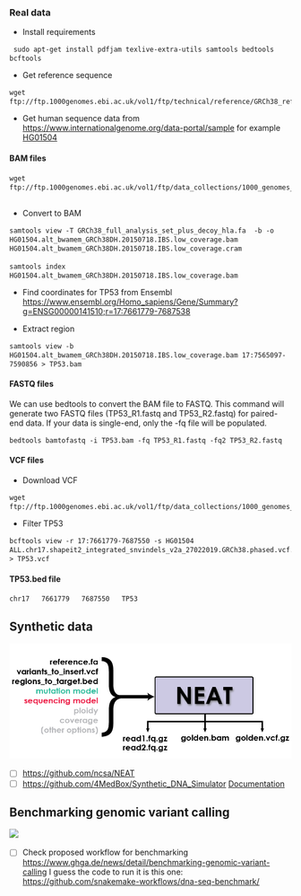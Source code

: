 ### Real data

- Install requirements

```
 sudo apt-get install pdfjam texlive-extra-utils samtools bedtools bcftools

```
- Get reference sequence

```
wget ftp://ftp.1000genomes.ebi.ac.uk/vol1/ftp/technical/reference/GRCh38_reference_genome/GRCh38_full_analysis_set_plus_decoy_hla.fa

```

- Get human sequence data from  https://www.internationalgenome.org/data-portal/sample for example [HG01504](https://www.internationalgenome.org/data-portal/sample/HG01504)

#### BAM files

```
wget ftp://ftp.1000genomes.ebi.ac.uk/vol1/ftp/data_collections/1000_genomes_project/data/IBS/HG01504/alignment/HG01504.alt_bwamem_GRCh38DH.20150718.IBS.low_coverage.cram


```

- Convert to BAM

```
samtools view -T GRCh38_full_analysis_set_plus_decoy_hla.fa  -b -o HG01504.alt_bwamem_GRCh38DH.20150718.IBS.low_coverage.bam HG01504.alt_bwamem_GRCh38DH.20150718.IBS.low_coverage.cram

samtools index HG01504.alt_bwamem_GRCh38DH.20150718.IBS.low_coverage.bam 

```
- Find coordinates for TP53 from Ensembl https://www.ensembl.org/Homo_sapiens/Gene/Summary?g=ENSG00000141510;r=17:7661779-7687538


- Extract region

```
samtools view -b HG01504.alt_bwamem_GRCh38DH.20150718.IBS.low_coverage.bam 17:7565097-7590856 > TP53.bam
```

#### FASTQ files

We can use bedtools to convert the BAM file to FASTQ. This command will generate two FASTQ files (TP53_R1.fastq and TP53_R2.fastq) for paired-end data. If your data is single-end, only the -fq file will be populated.

```
bedtools bamtofastq -i TP53.bam -fq TP53_R1.fastq -fq2 TP53_R2.fastq

```


#### VCF files

- Download VCF

```
wget ftp://ftp.1000genomes.ebi.ac.uk/vol1/ftp/data_collections/1000_genomes_project/release/20190312_biallelic_SNV_and_INDEL/ALL.chr7.shapeit2_integrated_snvindels_v2a_27022019.GRCh38.phased.vcf.gz
```



- Filter TP53
  
``` 
bcftools view -r 17:7661779-7687550 -s HG01504 ALL.chr17.shapeit2_integrated_snvindels_v2a_27022019.GRCh38.phased.vcf.gz > TP53.vcf
```

#### TP53.bed file

``` 
chr17   7661779   7687550   TP53
```


## Synthetic data

![](https://github.com/zstephens/neat-genreads/raw/master/docs/NEATNEAT.png)

- [ ] https://github.com/ncsa/NEAT
- [ ] https://github.com/4MedBox/Synthetic_DNA_Simulator [Documentation](https://docs.google.com/document/d/1ELpjAqmxfPtjS1Jc2MgVjlHq6_4AaNBm/edit)
      
## Benchmarking genomic variant calling

![](https://www.ghga.de/fileadmin/_processed_/f/0/csm_NCBench_figure_aa9d066ede.png)

- [ ] Check proposed workflow for benchmarking https://www.ghga.de/news/detail/benchmarking-genomic-variant-calling I guess the code to run it is this one:  https://github.com/snakemake-workflows/dna-seq-benchmark/
